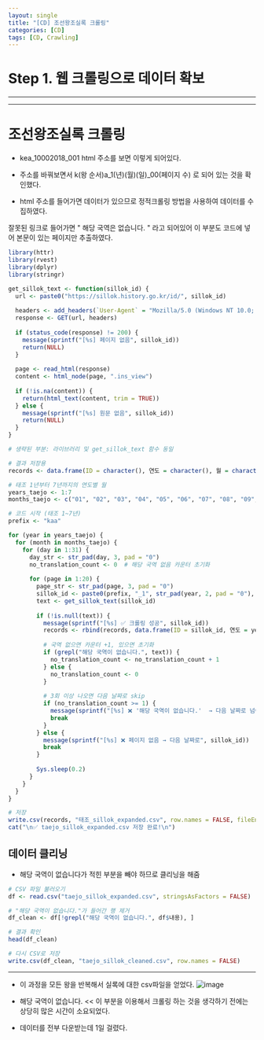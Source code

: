 ```yaml
---
layout: single
title: "[CD] 조선왕조실록 크롤링"
categories: [CD]
tags: [CD, Crawling]
---
```

# Step 1. 웹 크롤링으로 데이터 확보

---
---

# 조선왕조실록 크롤링 

+ kea_10002018_001
  html 주소를 보면 이렇게 되어있다.

+ 주소를 바꿔보면서 k(왕 순서)a_1(년)(월)(일)_00(페이지 수) 로 되어 있는 것을 확인했다.
+ html 주소를 들어가면 데이터가 있으므로 정적크롤링 방법을 사용하여 데이터를 수집하였다.

잘못된 링크로 들어가면 " 해당 국역은 없습니다. " 라고 되어있어 이 부분도 코드에 넣어 본문이 있는 페이지만 추출하였다.

```R
library(httr)
library(rvest)
library(dplyr)
library(stringr)

get_sillok_text <- function(sillok_id) {
  url <- paste0("https://sillok.history.go.kr/id/", sillok_id)
  
  headers <- add_headers(`User-Agent` = "Mozilla/5.0 (Windows NT 10.0; Win64; x64)")
  response <- GET(url, headers)
  
  if (status_code(response) != 200) {
    message(sprintf("[%s] 페이지 없음", sillok_id))
    return(NULL)
  }
  
  page <- read_html(response)
  content <- html_node(page, ".ins_view")
  
  if (!is.na(content)) {
    return(html_text(content, trim = TRUE))
  } else {
    message(sprintf("[%s] 원문 없음", sillok_id))
    return(NULL)
  }
}

# 생략된 부분: 라이브러리 및 get_sillok_text 함수 동일

# 결과 저장용
records <- data.frame(ID = character(), 연도 = character(), 월 = character(), 일 = character(), 페이지 = character(), 내용 = character(), stringsAsFactors = FALSE)

# 태조 1년부터 7년까지의 연도별 월
years_taejo <- 1:7
months_taejo <- c("01", "02", "03", "04", "05", "06", "07", "08", "09", "10", "11", "12")

# 코드 시작 (태조 1~7년)
prefix <- "kaa"

for (year in years_taejo) {
  for (month in months_taejo) {
    for (day in 1:31) {
      day_str <- str_pad(day, 3, pad = "0")
      no_translation_count <- 0  # 해당 국역 없음 카운터 초기화
      
      for (page in 1:20) {
        page_str <- str_pad(page, 3, pad = "0")
        sillok_id <- paste0(prefix, "_1", str_pad(year, 2, pad = "0"), month, day_str, "_", page_str)
        text <- get_sillok_text(sillok_id)
        
        if (!is.null(text)) {
          message(sprintf("[%s] ✅ 크롤링 성공", sillok_id))
          records <- rbind(records, data.frame(ID = sillok_id, 연도 = year, 월 = month, 일 = day_str, 페이지 = page_str, 내용 = text, stringsAsFactors = FALSE))
          
          # 국역 없으면 카운터 +1, 있으면 초기화
          if (grepl("해당 국역이 없습니다.", text)) {
            no_translation_count <- no_translation_count + 1
          } else {
            no_translation_count <- 0
          }
          
          # 3회 이상 나오면 다음 날짜로 skip
          if (no_translation_count >= 1) {
            message(sprintf("[%s] ❌ '해당 국역이 없습니다.'  → 다음 날짜로 넘어갑니다.", sillok_id))
            break
          }
        } else {
          message(sprintf("[%s] ❌ 페이지 없음 → 다음 날짜로", sillok_id))
          break
        }
        
        Sys.sleep(0.2)
      }
    }
  }
}

# 저장
write.csv(records, "태조_sillok_expanded.csv", row.names = FALSE, fileEncoding = "utf-8-sig")
cat("\n✅ taejo_sillok_expanded.csv 저장 완료!\n")
```

## 데이터 클리닝
+ 해당 국역이 없습니다가 적힌 부분을 빼야 하므로 클리닝을 해줌

```R
# CSV 파일 불러오기
df <- read.csv("taejo_sillok_expanded.csv", stringsAsFactors = FALSE)

# "해당 국역이 없습니다."가 들어간 행 제거
df_clean <- df[!grepl("해당 국역이 없습니다.", df$내용), ]

# 결과 확인
head(df_clean)

# 다시 CSV로 저장
write.csv(df_clean, "taejo_sillok_cleaned.csv", row.names = FALSE)
```


---

+ 이 과정을 모든 왕을 반복해서 실록에 대한 csv파일을 얻었다.
![image](https://github.com/user-attachments/assets/85329e25-de2a-4309-bfb0-f5b1c3e2ab01)

+ 해당 국역이 없습니다. << 이 부분을 이용해서 크롤링 하는 것을 생각하기 전에는 상당히 많은 시간이 소요되었다.
+ 데이터를 전부 다운받는데 1일 걸렸다.
